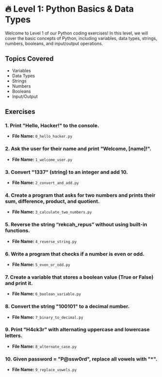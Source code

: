 # 🔥 Level 1: Python Basics & Data Types

Welcome to Level 1 of our Python coding exercises! In this level, we will cover the basic concepts of Python, including variables, data types, strings, numbers, booleans, and input/output operations.

## Topics Covered
- Variables
- Data Types
- Strings
- Numbers
- Booleans
- Input/Output

## Exercises

### 1. Print "Hello, Hacker!" to the console.
- **File Name:** `0_hello_hacker.py`

### 2. Ask the user for their name and print "Welcome, [name]!".
- **File Name:** `1_welcome_user.py`

### 3. Convert "1337" (string) to an integer and add 10.
- **File Name:** `2_convert_and_add.py`

### 4. Create a program that asks for two numbers and prints their sum, difference, product, and quotient.
- **File Name:** `3_calculate_two_numbers.py`

### 5. Reverse the string “rekcah_repus” without using built-in functions.
- **File Name:** `4_reverse_string.py`

### 6. Write a program that checks if a number is even or odd.
- **File Name:** `5_even_or_odd.py`

### 7. Create a variable that stores a boolean value (True or False) and print it.
- **File Name:** `6_boolean_variable.py`

### 8. Convert the string "100101" to a decimal number.
- **File Name:** `7_binary_to_decimal.py`

### 9. Print "H4ck3r" with alternating uppercase and lowercase letters.
- **File Name:** `8_alternate_case.py`

### 10. Given password = "P@ssw0rd", replace all vowels with "*".
- **File Name:** `9_replace_vowels.py`
